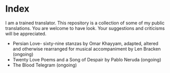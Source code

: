 # Index

I am a trained translator. This repository is a collection of some of my public translations. You are welcome to have look. Your suggestions and criticisms will be appreciated.

*   Persian Love- sixty-nine stanzas by Omar Khayyam, adapted, altered and otherwise rearranged for musical accompaniment by Len Bracken (ongoing)
*   Twenty Love Poems and a Song of Despair by Pablo Neruda (ongoing)
*   The Blood Telegram (ongoing)

